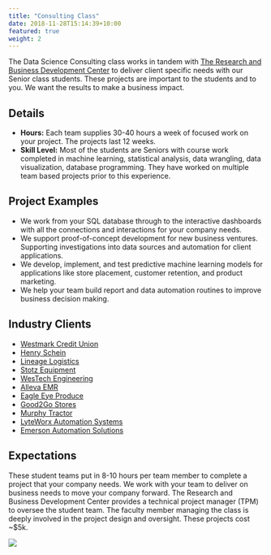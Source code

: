 ```yaml
---
title: "Consulting Class"
date: 2018-11-28T15:14:39+10:00
featured: true
weight: 2
---
```


The Data Science Consulting class works in tandem with [The Research and Business Development Center](https://www.rbdcenter.org/data-analytics/) to deliver client specific needs with our Senior class students.  These projects are important to the students and to you.  We want the results to make a business impact.


## Details

- __Hours:__ Each team supplies 30-40 hours a week of focused work on your project.   The projects last 12 weeks.
- __Skill Level:__ Most of the students are Seniors with course work completed in machine learning, statistical analysis, data wrangling, data visualization, database programming.  They have worked on multiple team based projects prior to this experience.  

## Project Examples

- We work from your SQL database through to the interactive dashboards with all the connections and interactions for your company needs.
- We support proof-of-concept development for new business ventures. Supporting investigations into data sources and automation for client applications.
- We develop, implement, and test predictive machine learning models for applications like store placement, customer retention, and product marketing.
- We help your team build report and data automation routines to improve business decision making.  

## Industry Clients

- [Westmark Credit Union](https://www.westmark.org/index.shtml)
- [Henry Schein](https://www.henryschein.com/)
- [Lineage Logistics](https://www.lineagelogistics.com/)
- [Stotz Equipment](https://www.stotzequipment.com/)
- [WesTech Engineering](https://www.westech-inc.com/)
- [Alleva EMR](https://helloalleva.com/)
- [Eagle Eye Produce](https://www.eagleeyeproduce.com/)
- [Good2Go Stores](https://good2gostores.com/)
- [Murphy Tractor](https://www.murphytractor.com/)
- [LyteWorx Automation Systems](https://www.lyteworx.com/)
- [Emerson Automation Solutions](https://www.emerson.com/en-us)

## Expectations

These student teams put in 8-10 hours per team member to complete a project that your company needs.  We work with your team to deliver on business needs to move your company forward. The Research and Business Development Center provides a technical project manager (TPM) to oversee the student team.  The faculty member managing the class is deeply involved in the project design and oversight. These projects cost ~$5k. 

![](../../images/photos/Westmark_Consulting_team_fall2019.jpg)